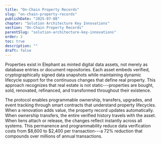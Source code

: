 ```yaml
---
title: "On-Chain Property Records"
slug: "on-chain-property-records"
publishDate: "2025-07-08"
chapter: "Solution Architecture Key Innovations"
section: "On-Chain Property Records"
parentSlug: "solution-architecture-key-innovations"
order: 2
toc: true
description: ""
draft: false
---
```


Properties exist in Elephant as minted digital data assets, not merely as database entries or document repositories.
Each asset embeds verified, cryptographically signed data snapshots while maintaining dynamic lifecycle support for the
continuous changes that define real property. This approach recognizes that real estate is not static---properties are
bought, sold, renovated, refinanced, and transformed throughout their existence.

The protocol enables programmable ownership, transfers, upgrades, and event tracking through smart contracts that
understand property lifecycles. When a renovation adds value, the property record updates automatically. When ownership
transfers, the entire verified history travels with the asset. When liens attach or release, the changes reflect
instantly across all systems. This permanence and programmability reduce data verification costs from \$8,600 to \$2,400
per transaction---a 72% reduction that compounds over millions of annual transactions.
